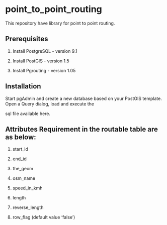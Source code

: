 point_to_point_routing
======================

This repository have library for point to point routing. 


Prerequisites
-------------

1.	Install PostgreSQL - version 9.1

2.	Install PostGIS - version 1.5

3.	Install Pgrouting - version 1.05


Installation
-------------
Start pgAdmin and create a new database based on your PostGIS template. Open a Query dialog, load and execute the 

sql file available here. 


Attributes Requirement in the routable table are as below:
-----------------------------------------------------------
1. start_id

2. end_id

3. the_geom

4. osm_name

5. speed_in_kmh

6. length

7. reverse_length

8. row_flag (default value ‘false’)







	



